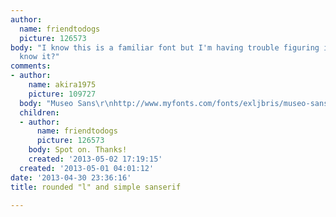 ```yaml
---
author:
  name: friendtodogs
  picture: 126573
body: "I know this is a familiar font but I'm having trouble figuring it out. \r\n\r\nAnyone
  know it?"
comments:
- author:
    name: akira1975
    picture: 109727
  body: "Museo Sans\r\nhttp://www.myfonts.com/fonts/exljbris/museo-sans/"
  children:
  - author:
      name: friendtodogs
      picture: 126573
    body: Spot on. Thanks!
    created: '2013-05-02 17:19:15'
  created: '2013-05-01 04:01:12'
date: '2013-04-30 23:36:16'
title: rounded "l" and simple sanserif

---
```

